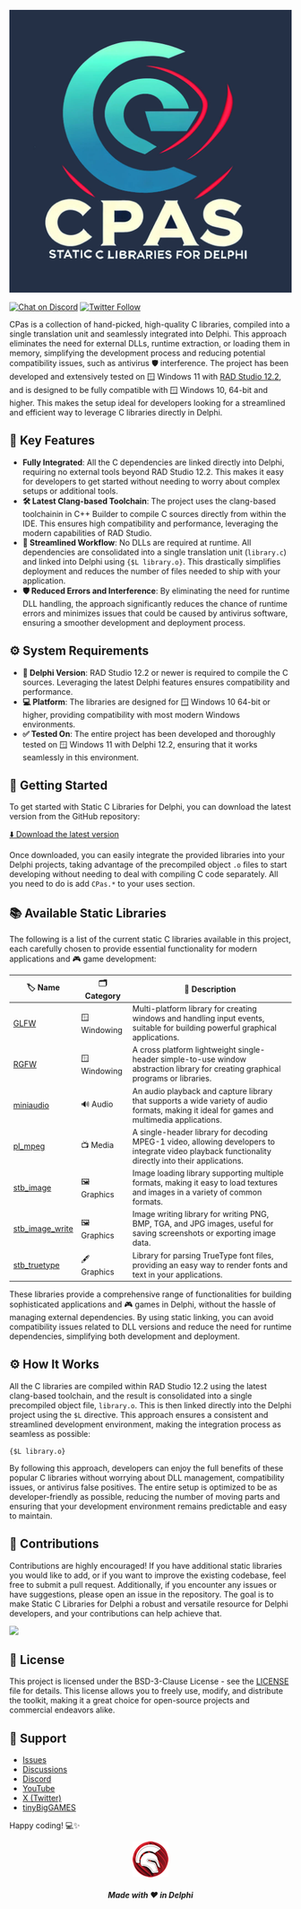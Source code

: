 ![CPas](media/Logo.jpg)

[![Chat on Discord](https://img.shields.io/discord/754884471324672040.svg?logo=discord)](https://discord.gg/tPWjMwK) [![Twitter Follow](https://img.shields.io/twitter/follow/tinyBigGAMES?style=social)](https://twitter.com/tinyBigGAMES)

CPas is a collection of hand-picked, high-quality C libraries, compiled into a single translation unit and seamlessly integrated into Delphi. This approach eliminates the need for external DLLs, runtime extraction, or loading them in memory, simplifying the development process and reducing potential compatibility issues, such as antivirus 🛡️ interference. The project has been developed and extensively tested on 🪟 Windows 11 with <a href="https://www.embarcadero.com/products/rad-studio" target="_blank">RAD Studio 12.2</a>, and is designed to be fully compatible with 🪟 Windows 10, 64-bit and higher. This makes the setup ideal for developers looking for a streamlined and efficient way to leverage C libraries directly in Delphi.

## 🔑 Key Features
- **Fully Integrated**: All the C dependencies are linked directly into Delphi, requiring no external tools beyond RAD Studio 12.2. This makes it easy for developers to get started without needing to worry about complex setups or additional tools.
- **🛠️ Latest Clang-based Toolchain**: The project uses the clang-based toolchainin in C++ Builder to compile C sources directly from within the IDE. This ensures high compatibility and performance, leveraging the modern capabilities of RAD Studio.
- **🔄 Streamlined Workflow**: No DLLs are required at runtime. All dependencies are consolidated into a single translation unit (`library.c`) and linked into Delphi using `{$L library.o}`. This drastically simplifies deployment and reduces the number of files needed to ship with your application.
- **🛡️ Reduced Errors and Interference**: By eliminating the need for runtime DLL handling, the approach significantly reduces the chance of runtime errors and minimizes issues that could be caused by antivirus software, ensuring a smoother development and deployment process.

## ⚙️ System Requirements
- **🧩 Delphi Version**: RAD Studio 12.2 or newer is required to compile the C sources. Leveraging the latest Delphi features ensures compatibility and performance.
- **💻 Platform**: The libraries are designed for 🪟 Windows 10 64-bit or higher, providing compatibility with most modern Windows environments.
- **✅ Tested On**: The entire project has been developed and thoroughly tested on 🪟 Windows 11 with Delphi 12.2, ensuring that it works seamlessly in this environment.

## 🚀 Getting Started
To get started with Static C Libraries for Delphi, you can download the latest version from the GitHub repository:

[⬇️ Download the latest version](https://github.com/tinyBigGAMES/CPas/archive/refs/heads/main.zip)

Once downloaded, you can easily integrate the provided libraries into your Delphi projects, taking advantage of the precompiled object `.o` files to start developing without needing to deal with compiling C code separately. All you need to do is add `CPas.*` to your uses section.

## 📚 Available Static Libraries
The following is a list of the current static C libraries available in this project, each carefully chosen to provide essential functionality for modern applications and 🎮 game development:

| 🏷️ Name           | 🗂️ Category  | 📝 Description |
|----------------|-----------|-------------|
| [GLFW](https://github.com/glfw/glfw)             | 🪟 Windowing   | Multi-platform library for creating windows and handling input events, suitable for building powerful graphical applications. |
| [RGFW](https://github.com/ColleagueRiley/RGFW)   | 🪟 Windowing   | A cross platform lightweight single-header simple-to-use window abstraction library for creating graphical programs or libraries. |
| [miniaudio](https://github.com/mackron/miniaudio)| 🔊 Audio       | An audio playback and capture library that supports a wide variety of audio formats, making it ideal for games and multimedia applications. |
| [pl_mpeg](https://github.com/phoboslab/pl_mpeg)  | 📺 Media       | A single-header library for decoding MPEG-1 video, allowing developers to integrate video playback functionality directly into their applications. |
| [stb_image](https://github.com/nothings/stb)     | 🖼️ Graphics    | Image loading library supporting multiple formats, making it easy to load textures and images in a variety of common formats. |
| [stb_image_write](https://github.com/nothings/stb) | 🖼️ Graphics   | Image writing library for writing PNG, BMP, TGA, and JPG images, useful for saving screenshots or exporting image data. |
| [stb_truetype](https://github.com/nothings/stb)  | 🖋️ Graphics    | Library for parsing TrueType font files, providing an easy way to render fonts and text in your applications. |

These libraries provide a comprehensive range of functionalities for building sophisticated applications and 🎮 games in Delphi, without the hassle of managing external dependencies. By using static linking, you can avoid compatibility issues related to DLL versions and reduce the need for runtime dependencies, simplifying both development and deployment.

## ⚙️ How It Works
All the C libraries are compiled within RAD Studio 12.2 using the latest clang-based toolchain, and the result is consolidated into a single precompiled object file, `library.o`. This is then linked directly into the Delphi project using the `$L` directive. This approach ensures a consistent and streamlined development environment, making the integration process as seamless as possible:

```delphi
{$L library.o}
```

By following this approach, developers can enjoy the full benefits of these popular C libraries without worrying about DLL management, compatibility issues, or antivirus false positives. The entire setup is optimized to be as developer-friendly as possible, reducing the number of moving parts and ensuring that your development environment remains predictable and easy to maintain.

## 🤝 Contributions
Contributions are highly encouraged! If you have additional static libraries you would like to add, or if you want to improve the existing codebase, feel free to submit a pull request. Additionally, if you encounter any issues or have suggestions, please open an issue in the repository. The goal is to make Static C Libraries for Delphi a robust and versatile resource for Delphi developers, and your contributions can help achieve that.

<a href="https://github.com/tinyBigGAMES/mambagametoolkit/graphs/contributors">
  <img src="https://contrib.rocks/image?repo=tinyBigGAMES/mambagametoolkit&max=500&columns=20&anon=1" />
</a>

## 📜 License
This project is licensed under the BSD-3-Clause License - see the [LICENSE](https://github.com/tinyBigGAMES/CPas#BSD-3-Clause-1-ov-file) file for details. This license allows you to freely use, modify, and distribute the toolkit, making it a great choice for open-source projects and commercial endeavors alike.

## 🛟 Support

- <a href="https://github.com/tinyBigGAMES/CPas/issues" target="_blank">Issues</a>
- <a href="https://github.com/tinyBigGAMES/CPas/discussions" target="_blank">Discussions</a>
- <a href="https://discord.gg/tPWjMwK" target="_blank">Discord</a>
- <a href="https://youtube.com/tinyBigGAMES" target="_blank">YouTube</a>
- <a href="https://twitter.com/tinyBigGAMES" target="_blank">X (Twitter)</a>
- <a href="https://tinybiggames.com/" target="_blank">tinyBigGAMES</a>

Happy coding! 💻✨

<p align="center">
<img src="media/delphi.png" alt="Delphi">
</p>
<h5 align="center">

Made with :heart: in Delphi
</h5>